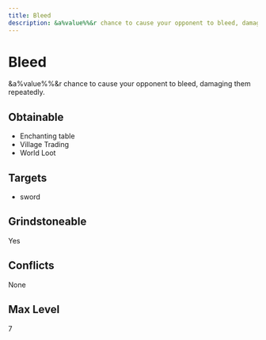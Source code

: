 ```yaml
---
title: Bleed
description: &a%value%%&r chance to cause your opponent to bleed, damaging them repeatedly.
---
```

# Bleed
&a%value%%&r chance to cause your opponent to bleed, damaging them repeatedly.
## Obtainable
- Enchanting table
- Village Trading
- World Loot
## Targets
- sword
## Grindstoneable
Yes
## Conflicts
None
## Max Level
7
